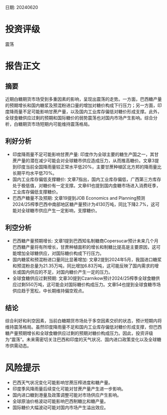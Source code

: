 
日期: 20240620

# 投资评级

震荡

# 报告正文

## 摘要

近期白糖期货市场受到多重因素的影响，呈现出震荡的走势。一方面，巴西糖产量的预期增长和国内糖浆及预混粉进口量的增加对糖价构成下行压力；另一方面，印度降雨量不足可能影响甘蔗产量，以及国内工业库存偏低对糖价形成支撑。此外，全球食糖供应过剩的预期和国际糖价的弱势震荡也对国内市场产生影响。综合分析，白糖期货市场短期内可能维持震荡格局。

## 利好分析

* 印度降雨量不足可能影响甘蔗产量: 印度作为全球主要的糖生产国之一，其甘蔗产量的潜在减少可能会对全球糖市供应造成压力，从而推高糖价。文章3提到印度当前全国降雨量较正常水平低20%，主要甘蔗种植区北方邦的降雨量比长期平均水平低70%。
* 国内工业库存偏低支撑糖价: 文章7指出，国内工业库存偏低，广西第三方库存处于极低值，对糖价有一定支撑。文章61也提到国内食糖市场进入消费旺季，工业库存偏低支撑糖价。
* 巴西产糖量不及预期: 文章19提到JOB Economics and Planning预测2024/25榨季巴西中南部地区糖产量预计为4130万吨，同比下降2.7%，这可能对全球糖市供应产生一定影响，支撑糖价。

## 利空分析

* 巴西糖产量预期增长: 文章1提到巴西知名制糖商Copersucar预计未来几个月巴西糖产量将有所增长，甘蔗种植面积的增长和制糖比提高是主要原因，这可能增加全球糖供应，对国际糖价构成下行压力。
* 国内糖浆和预混粉进口量同比显著增加: 文章2提到2024年5月，我国进口糖浆和预混粉总量为21.35万吨，同比增加6.83万吨，这可能反映了国内需求的增长或国内供应的不足，对国内糖价产生一定的压力。
* 全球食糖供应过剩预期: 文章30提到Czarnikow预计2024/25榨季全球食糖供应过剩550万吨，这可能会对国际糖价构成压力。文章54也提到全球食糖市场供应趋于宽松，中长期维持偏空观点。

## 结论

综合利好和利空因素，当前白糖期货市场处于多空因素交织的状态，预计短期内将维持震荡格局。虽然印度降雨量不足和国内工业库存偏低对糖价形成支撑，但巴西糖产量预期增长和全球食糖供应过剩的预期对糖价构成压力。因此，投资评级为“震荡”。未来需密切关注巴西和印度的天气状况、国内进口政策变化以及全球糖市供需动态。

# 风险提示

* 巴西天气状况变化可能影响甘蔗压榨进度和糖产量。
* 印度季风降雨量后续变化可能对甘蔗产量产生进一步影响。
* 国内进口糖到港量及政策调整可能对市场供应产生影响。
* 全球原油价格波动可能影响巴西制糖比和糖产量。
* 国际糖价大幅波动可能对国内市场产生溢出效应。
